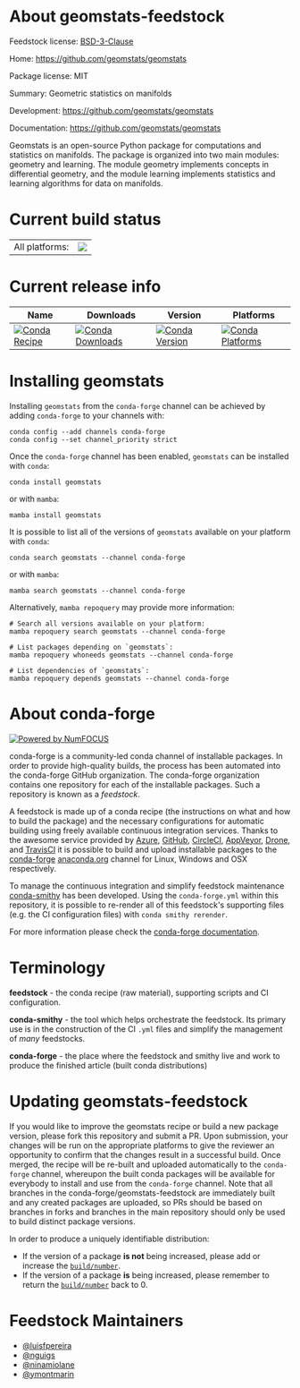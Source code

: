 About geomstats-feedstock
=========================

Feedstock license: [BSD-3-Clause](https://github.com/conda-forge/geomstats-feedstock/blob/main/LICENSE.txt)

Home: https://github.com/geomstats/geomstats

Package license: MIT

Summary: Geometric statistics on manifolds

Development: https://github.com/geomstats/geomstats

Documentation: https://github.com/geomstats/geomstats

Geomstats is an open-source Python package for computations and statistics on manifolds.
The package is organized into two main modules: geometry and learning.
The module geometry implements concepts in differential geometry,
and the module learning implements statistics and learning algorithms for data on manifolds.


Current build status
====================


<table><tr><td>All platforms:</td>
    <td>
      <a href="https://dev.azure.com/conda-forge/feedstock-builds/_build/latest?definitionId=16318&branchName=main">
        <img src="https://dev.azure.com/conda-forge/feedstock-builds/_apis/build/status/geomstats-feedstock?branchName=main">
      </a>
    </td>
  </tr>
</table>

Current release info
====================

| Name | Downloads | Version | Platforms |
| --- | --- | --- | --- |
| [![Conda Recipe](https://img.shields.io/badge/recipe-geomstats-green.svg)](https://anaconda.org/conda-forge/geomstats) | [![Conda Downloads](https://img.shields.io/conda/dn/conda-forge/geomstats.svg)](https://anaconda.org/conda-forge/geomstats) | [![Conda Version](https://img.shields.io/conda/vn/conda-forge/geomstats.svg)](https://anaconda.org/conda-forge/geomstats) | [![Conda Platforms](https://img.shields.io/conda/pn/conda-forge/geomstats.svg)](https://anaconda.org/conda-forge/geomstats) |

Installing geomstats
====================

Installing `geomstats` from the `conda-forge` channel can be achieved by adding `conda-forge` to your channels with:

```
conda config --add channels conda-forge
conda config --set channel_priority strict
```

Once the `conda-forge` channel has been enabled, `geomstats` can be installed with `conda`:

```
conda install geomstats
```

or with `mamba`:

```
mamba install geomstats
```

It is possible to list all of the versions of `geomstats` available on your platform with `conda`:

```
conda search geomstats --channel conda-forge
```

or with `mamba`:

```
mamba search geomstats --channel conda-forge
```

Alternatively, `mamba repoquery` may provide more information:

```
# Search all versions available on your platform:
mamba repoquery search geomstats --channel conda-forge

# List packages depending on `geomstats`:
mamba repoquery whoneeds geomstats --channel conda-forge

# List dependencies of `geomstats`:
mamba repoquery depends geomstats --channel conda-forge
```


About conda-forge
=================

[![Powered by
NumFOCUS](https://img.shields.io/badge/powered%20by-NumFOCUS-orange.svg?style=flat&colorA=E1523D&colorB=007D8A)](https://numfocus.org)

conda-forge is a community-led conda channel of installable packages.
In order to provide high-quality builds, the process has been automated into the
conda-forge GitHub organization. The conda-forge organization contains one repository
for each of the installable packages. Such a repository is known as a *feedstock*.

A feedstock is made up of a conda recipe (the instructions on what and how to build
the package) and the necessary configurations for automatic building using freely
available continuous integration services. Thanks to the awesome service provided by
[Azure](https://azure.microsoft.com/en-us/services/devops/), [GitHub](https://github.com/),
[CircleCI](https://circleci.com/), [AppVeyor](https://www.appveyor.com/),
[Drone](https://cloud.drone.io/welcome), and [TravisCI](https://travis-ci.com/)
it is possible to build and upload installable packages to the
[conda-forge](https://anaconda.org/conda-forge) [anaconda.org](https://anaconda.org/)
channel for Linux, Windows and OSX respectively.

To manage the continuous integration and simplify feedstock maintenance
[conda-smithy](https://github.com/conda-forge/conda-smithy) has been developed.
Using the ``conda-forge.yml`` within this repository, it is possible to re-render all of
this feedstock's supporting files (e.g. the CI configuration files) with ``conda smithy rerender``.

For more information please check the [conda-forge documentation](https://conda-forge.org/docs/).

Terminology
===========

**feedstock** - the conda recipe (raw material), supporting scripts and CI configuration.

**conda-smithy** - the tool which helps orchestrate the feedstock.
                   Its primary use is in the construction of the CI ``.yml`` files
                   and simplify the management of *many* feedstocks.

**conda-forge** - the place where the feedstock and smithy live and work to
                  produce the finished article (built conda distributions)


Updating geomstats-feedstock
============================

If you would like to improve the geomstats recipe or build a new
package version, please fork this repository and submit a PR. Upon submission,
your changes will be run on the appropriate platforms to give the reviewer an
opportunity to confirm that the changes result in a successful build. Once
merged, the recipe will be re-built and uploaded automatically to the
`conda-forge` channel, whereupon the built conda packages will be available for
everybody to install and use from the `conda-forge` channel.
Note that all branches in the conda-forge/geomstats-feedstock are
immediately built and any created packages are uploaded, so PRs should be based
on branches in forks and branches in the main repository should only be used to
build distinct package versions.

In order to produce a uniquely identifiable distribution:
 * If the version of a package **is not** being increased, please add or increase
   the [``build/number``](https://docs.conda.io/projects/conda-build/en/latest/resources/define-metadata.html#build-number-and-string).
 * If the version of a package **is** being increased, please remember to return
   the [``build/number``](https://docs.conda.io/projects/conda-build/en/latest/resources/define-metadata.html#build-number-and-string)
   back to 0.

Feedstock Maintainers
=====================

* [@luisfpereira](https://github.com/luisfpereira/)
* [@nguigs](https://github.com/nguigs/)
* [@ninamiolane](https://github.com/ninamiolane/)
* [@ymontmarin](https://github.com/ymontmarin/)

